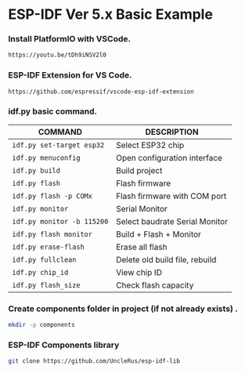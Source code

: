 # ESP-IDF Ver 5.x Basic Example  
### Install PlatformIO with VSCode. 
```sh
https://youtu.be/tDh9iNSV2l0

```  
### ESP-IDF Extension for VS Code.  
```sh
https://github.com/espressif/vscode-esp-idf-extension
``` 
### idf.py basic command.  
| COMMAND                     | DESCRIPTION                     |
|-----------------------------|---------------------------------|
| `idf.py set-target esp32`   | Select ESP32 chip               |
| `idf.py menuconfig`         | Open configuration interface    |
| `idf.py build`              | Build project                   |
| `idf.py flash`              | Flash firmware                  |
| `idf.py flash -p COMx`      | Flash firmware with COM port    |
| `idf.py monitor`            | Serial Monitor                  |
| `idf.py monitor -b 115200`  | Select baudrate Serial Monitor  |
| `idf.py flash monitor`      | Build + Flash + Monitor         |
| `idf.py erase-flash`        | Erase all flash                 |
| `idf.py fullclean`          | Delete old build file, rebuild  |
| `idf.py chip_id`            | View chip ID                    |
| `idf.py flash_size`         | Check flash capacity            |  

### Create components folder in project (if not already exists)  .
```sh 
mkdir -p components
``` 
### ESP-IDF Components library  
```sh
git clone https://github.com/UncleRus/esp-idf-lib
``` 

